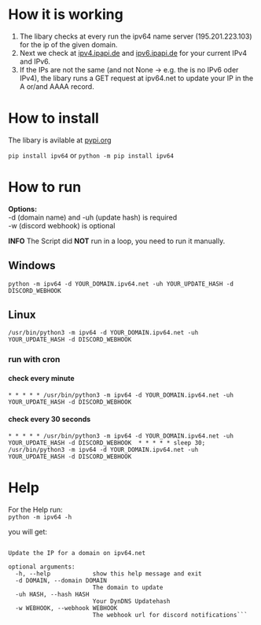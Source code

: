 # How it is working
1. The libary checks at every run the ipv64 name server (195.201.223.103) for the ip of the given domain.  
2. Next we check at [ipv4.ipapi.de](https://ipv4.ipapi.de) and [ipv6.ipapi.de](https://ipv6.ipapi.de) for your current IPv4 and IPv6.
3. If the IPs are not the same (and not None -> e.g. the is no IPv6 oder IPv4), the libary runs a GET request at ipv64.net to update your IP in the A or/and AAAA record.

# How to install
The libary is avilable at [pypi.org](https://pypi.org/project/pip/)

```pip install ipv64```
or
```python -m pip install ipv64```

# How to run
**Options:**  
-d (domain name) and -uh (update hash) is required  
-w (discord webhook) is optional

**INFO**
The Script did __NOT__ run in a loop, you need to run it manually.

## Windows
```python -m ipv64 -d YOUR_DOMAIN.ipv64.net -uh YOUR_UPDATE_HASH -d DISCORD_WEBHOOK```

## Linux
```/usr/bin/python3 -m ipv64 -d YOUR_DOMAIN.ipv64.net -uh YOUR_UPDATE_HASH -d DISCORD_WEBHOOK```

### run with cron
#### check every minute
```* * * * * /usr/bin/python3 -m ipv64 -d YOUR_DOMAIN.ipv64.net -uh YOUR_UPDATE_HASH -d DISCORD_WEBHOOK```
#### check every 30 seconds
```* * * * * /usr/bin/python3 -m ipv64 -d YOUR_DOMAIN.ipv64.net -uh YOUR_UPDATE_HASH -d DISCORD_WEBHOOK  * * * * * sleep 30; /usr/bin/python3 -m ipv64 -d YOUR_DOMAIN.ipv64.net -uh YOUR_UPDATE_HASH -d DISCORD_WEBHOOK```

# Help
For the Help run:  
```python -m ipv64 -h```

you will get:  

```usage: ipv64.py [-h] -d DOMAIN -uh HASH [-w WEBHOOK]

Update the IP for a domain on ipv64.net

optional arguments:
  -h, --help            show this help message and exit
  -d DOMAIN, --domain DOMAIN
                        The domain to update
  -uh HASH, --hash HASH
                        Your DynDNS Updatehash
  -w WEBHOOK, --webhook WEBHOOK
                        The webhook url for discord notifications```
